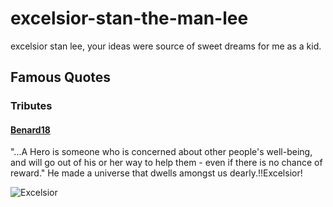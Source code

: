 # excelsior-stan-the-man-lee
excelsior stan lee, your ideas were source of sweet dreams for me as a kid.

## Famous Quotes

### Tributes
#### [Benard18](https://github.com/Benard18)
"...A Hero is someone who is concerned about other people's well-being, and will go out of his or her way to help them - even if there is no chance of reward."
He made a universe that dwells amongst us dearly.!!Excelsior!


![Excelsior](http://legionofleia.com/wp-content/uploads/stan-lee-marvel-comics-comicbookcom-1070074-1280x0.jpeg)
